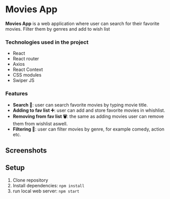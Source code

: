 
# Movies App

**Movies App** is a web application where user can search for their favorite movies. Filter them by genres and add to wish list

### Technologies used in the project
- React
- React router
- Axios
- React Context
- CSS modules
- Swiper JS

### Features
- **Search :mag_right:**: user can search favorite movies by typing movie title.
- **Adding to fav list :heavy_plus_sign:**: user can add and store favorite movies in whishlist.
- **Removing from fav list :wastebasket:**: the same as adding movies user can remove them from wishlist aswell.
- **Filtering :open_file_folder:**: user can filter movies by genre, for example comedy, action etc.

## Screenshots

## Setup
1. Clone repository
2. Install dependencies: `npm install`
3. run local web server: `npm start`
